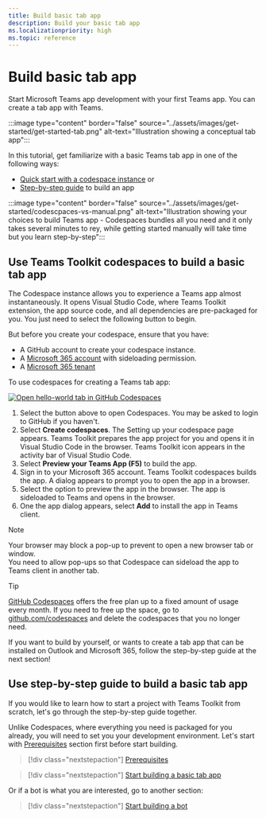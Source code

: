 ```yaml
---
title: Build basic tab app
description: Build your basic tab app
ms.localizationpriority: high
ms.topic: reference
---
```

# Build basic tab app

Start Microsoft Teams app development with your first Teams app. You can create a tab app with Teams.

:::image type="content" border="false" source="../assets/images/get-started/get-started-tab.png" alt-text="Illustration showing a conceptual tab app":::

In this tutorial, get familiarize with a basic Teams tab app in one of the following ways:

* [Quick start with a codespace instance](#use-teams-toolkit-codespaces-to-build-a-basic-tab-app) or
* [Step-by-step guide](#use-step-by-step-guide-to-build-a-basic-tab-app) to build an app

:::image type="content" border="false" source="../assets/images/get-started/codescpaces-vs-manual.png" alt-text="Illustration showing your choices to build Teams app - Codespaces bundles all you need and it only takes several minutes to rey, while getting started manually will take time but you learn step-by-step":::

## Use Teams Toolkit codespaces to build a basic tab app

The Codespace instance allows you to experience a Teams app almost instantaneously. It opens Visual Studio Code, where Teams Toolkit extension, the app source code, and all dependencies are pre-packaged for you. You just need to select the following button to begin.

But before you create your codespace, ensure that you have:

* A GitHub account to create your codespace instance.
* A [Microsoft 365 account](https://developer.microsoft.com/microsoft-365/dev-program) with sideloading permission.
* A [Microsoft 365 tenant](../concepts/build-and-test/prepare-your-o365-tenant.md)

To use codespaces for creating a Teams tab app:

<a href="https://github.com/codespaces/new?hide_repo_select=true&amp;ref=dol%2Fcodespaces&amp;repo=348288141&amp;machine=standardLinux32gb&amp;devcontainer_path=.devcontainer%2Fhello-world-tab-codespaces%2Fdevcontainer.json&amp;location=WestUs2" target="_blank"><img src="https://github.com/codespaces/badge.svg" alt="Open hello-world tab in GitHub Codespaces"></a>

1. Select the button above to open Codespaces. You may be asked to login to GitHub if you haven't.
1. Select **Create codespaces**. The Setting up your codespace page appears. Teams Toolkit prepares the app project for you and opens it in Visual Studio Code in the browser. Teams Toolkit icon appears in the activity bar of Visual Studio Code.
1. Select **Preview your Teams App (F5)** to build the app.
1. Sign in to your Microsoft 365 account. Teams Toolkit codespaces builds the app. A dialog appears to prompt you to open the app in a browser.
1. Select the option to preview the app in the browser. The app is sideloaded to Teams and opens in the browser.
1. One the app dialog appears, select **Add** to install the app in Teams client.

> [!NOTE]
> Your browser may block a pop-up to prevent to open a new browser tab or window.  
> You need to allow pop-ups so that Codespace can sideload the app to Teams client in another tab.

> [!TIP]
> [GitHub Codespaces](https://github.com/features/codespaces) offers the free plan up to a fixed amount of usage every month. If you need to free up the space, go to [github.com/codespaces](https://github.com/codespaces) and delete the codespaces that you no longer need.

If you want to build by yourself, or wants to create a tab app that can be installed on Outlook and Microsoft 365, follow the step-by-step guide at the next section!

## Use step-by-step guide to build a basic tab app

If you would like to learn how to start a project with Teams Toolkit from scratch, let's go through the step-by-step guide together.

Unlike Codespaces, where everything you need is packaged for you already, you will need to set you your development environment. Let's start with [Prerequisites](../toolkit/tools-prerequisites.md) section first before start building.

> [!div class="nextstepaction"]
> [Prerequisites](../toolkit/tools-prerequisites.md)

> [!div class="nextstepaction"]
> [Start building a basic tab app](../sbs-gs-javascript.yml)

Or if a bot is what you are interested, go to another section:

> [!div class="nextstepaction"]
> [Start building a bot](build-notification-bot)

